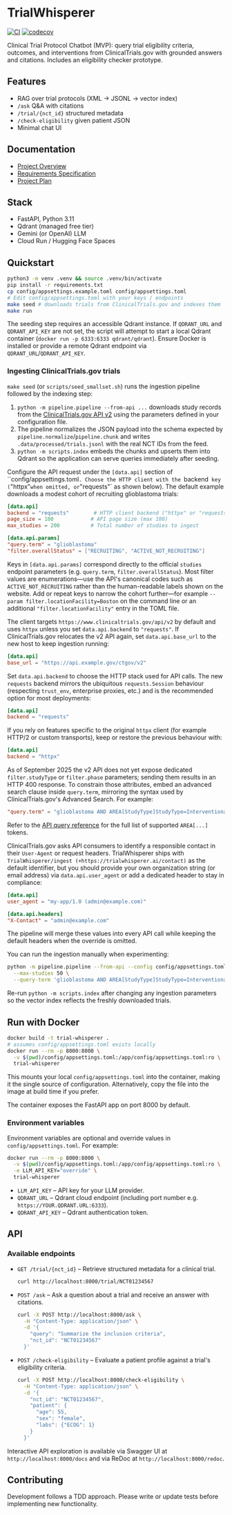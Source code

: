 # TrialWhisperer

[![CI](https://github.com/HBPol/trial-whisperer/actions/workflows/ci.yml/badge.svg)](https://github.com/HBPol/trial-whisperer/actions/workflows/ci.yml) [![codecov](https://codecov.io/gh/HBPol/trial-whisperer/branch/main/graph/badge.svg)](https://codecov.io/gh/HBPol/trial-whisperer)


Clinical Trial Protocol Chatbot (MVP): query trial eligibility criteria, outcomes, and interventions from ClinicalTrials.gov with grounded answers and citations. Includes an eligibility checker prototype.


## Features
- RAG over trial protocols (XML → JSONL → vector index)
- `/ask` Q&A with citations
- `/trial/{nct_id}` structured metadata
- `/check-eligibility` given patient JSON
- Minimal chat UI

## Documentation
- [Project Overview](project_docs/ProjectOverview.md)
- [Requirements Specification](project_docs/RequirementsSpecification.md)
- [Project Plan](project_docs/ProjectPlan.md)


## Stack
- FastAPI, Python 3.11
- Qdrant (managed free tier)
- Gemini (or OpenAI) LLM
- Cloud Run / Hugging Face Spaces


## Quickstart
```bash
python3 -m venv .venv && source .venv/bin/activate
pip install -r requirements.txt
cp config/appsettings.example.toml config/appsettings.toml
# Edit config/appsettings.toml with your keys / endpoints
make seed # downloads trials from ClinicalTrials.gov and indexes them
make run
```

The seeding step requires an accessible Qdrant instance. If `QDRANT_URL` and
`QDRANT_API_KEY` are not set, the script will attempt to start a local Qdrant
container (`docker run -p 6333:6333 qdrant/qdrant`). Ensure Docker is installed
or provide a remote Qdrant endpoint via `QDRANT_URL`/`QDRANT_API_KEY`.


### Ingesting ClinicalTrials.gov trials

`make seed` (or `scripts/seed_smallset.sh`) runs the ingestion pipeline followed
by the indexing step:

1. `python -m pipeline.pipeline --from-api ...` downloads study records from
   the [ClinicalTrials.gov API v2](https://www.clinicaltrials.gov/api/v2/) using
   the parameters defined in your configuration file.
2. The pipeline normalizes the JSON payload into the schema expected by
   `pipeline.normalize`/`pipeline.chunk` and writes
   `.data/processed/trials.jsonl` with the real NCT IDs from the feed.
3. `python -m scripts.index` embeds the chunks and upserts them into Qdrant so
   the application can serve queries immediately after seeding.

Configure the API request under the `[data.api]` section of
``config/appsettings.toml`. Choose the HTTP client with the `backend` key
(`"httpx"` when omitted, or `"requests"` as shown below). The default example
downloads a modest cohort of recruiting glioblastoma trials:

```toml
[data.api]
backend = "requests"        # HTTP client backend ("httpx" or "requests")
page_size = 100            # API page size (max 100)
max_studies = 200          # Total number of studies to ingest

[data.api.params]
"query.term" = "glioblastoma"
"filter.overallStatus" = ["RECRUITING", "ACTIVE_NOT_RECRUITING"]
```

Keys in `[data.api.params]` correspond directly to the official `studies`
endpoint parameters (e.g. `query.term`, `filter.overallStatus`). Most filter
values are enumerations—use the API's canonical codes such as
`ACTIVE_NOT_RECRUITING` rather than the human-readable labels shown on the
website. Add or repeat keys to narrow the cohort further—for example `--param
filter.locationFacility=Boston` on the command line or an additional
`"filter.locationFacility"` entry in the TOML file.

The client targets `https://www.clinicaltrials.gov/api/v2` by default and uses
`httpx` unless you set `data.api.backend` to `"requests"`. If
ClinicalTrials.gov relocates the v2 API again, set `data.api.base_url` to the
new host to keep ingestion running:

```toml
[data.api]
base_url = "https://api.example.gov/ctgov/v2"
```

Set `data.api.backend` to choose the HTTP stack used for API calls. The new
`requests` backend mirrors the ubiquitous `requests.Session` behaviour (respecting
`trust_env`, enterprise proxies, etc.) and is the recommended option for most
deployments:

```toml
[data.api]
backend = "requests"
```

If you rely on features specific to the original `httpx` client (for example
HTTP/2 or custom transports), keep or restore the previous behaviour with:

```toml
[data.api]
backend = "httpx"
```

As of September 2025 the v2 API does not yet expose dedicated
`filter.studyType` or `filter.phase` parameters; sending them results in an HTTP
400 response. To constrain those attributes, embed an advanced search clause
inside `query.term`, mirroring the syntax used by ClinicalTrials.gov's
Advanced Search. For example:

```toml
"query.term" = "glioblastoma AND AREA[StudyType]StudyType=Interventional AND AREA[Phase]Phase=Phase 2"
```

Refer to the [API query reference](https://clinicaltrials.gov/data-api/about-api#query) for the
full list of supported `AREA[...]` tokens.

ClinicalTrials.gov asks API consumers to identify a responsible contact in
their `User-Agent` or request headers. TrialWhisperer ships with
`TrialWhisperer/ingest (+https://trialwhisperer.ai/contact)` as the default
identifier, but you should provide your own organization string (or email
address) via `data.api.user_agent` or add a dedicated header to stay in
compliance:

```toml
[data.api]
user_agent = "my-app/1.0 (admin@example.com)"

[data.api.headers]
"X-Contact" = "admin@example.com"
```

The pipeline will merge these values into every API call while keeping the
default headers when the override is omitted.


You can run the ingestion manually when experimenting:

```bash
python -m pipeline.pipeline --from-api --config config/appsettings.toml \
  --max-studies 50 \
  --query-term 'glioblastoma AND AREA[StudyType]StudyType=Interventional'
```

Re-run `python -m scripts.index` after changing any ingestion parameters so the
vector index reflects the freshly downloaded trials.


## Run with Docker

```bash
docker build -t trial-whisperer .
# assumes config/appsettings.toml exists locally
docker run --rm -p 8000:8000 \
  -v $(pwd)/config/appsettings.toml:/app/config/appsettings.toml:ro \
  trial-whisperer
```

This mounts your local `config/appsettings.toml` into the container, making it
the single source of configuration. Alternatively, copy the file into the
image at build time if you prefer.

The container exposes the FastAPI app on port 8000 by default.

### Environment variables

Environment variables are optional and override values in
`config/appsettings.toml`. For example:

```bash
docker run --rm -p 8000:8000 \
  -v $(pwd)/config/appsettings.toml:/app/config/appsettings.toml:ro \
  -e LLM_API_KEY="override" \
  trial-whisperer
```

- `LLM_API_KEY` – API key for your LLM provider.
- `QDRANT_URL` – Qdrant cloud endpoint (including port number e.g. `https://YOUR.QDRANT.URL:6333`).
- `QDRANT_API_KEY` – Qdrant authentication token.


## API

### Available endpoints

- `GET /trial/{nct_id}` – Retrieve structured metadata for a clinical trial.

  ```bash
  curl http://localhost:8000/trial/NCT01234567
  ```

- `POST /ask` – Ask a question about a trial and receive an answer with citations.

  ```bash
  curl -X POST http://localhost:8000/ask \
    -H "Content-Type: application/json" \
    -d '{
      "query": "Summarize the inclusion criteria",
      "nct_id": "NCT01234567"
    }'
  ```

- `POST /check-eligibility` – Evaluate a patient profile against a trial's eligibility criteria.

  ```bash
  curl -X POST http://localhost:8000/check-eligibility \
    -H "Content-Type: application/json" \
    -d '{
      "nct_id": "NCT01234567",
      "patient": {
        "age": 55,
        "sex": "female",
        "labs": {"ECOG": 1}
      }
    }'
  ```

Interactive API exploration is available via Swagger UI at
`http://localhost:8000/docs` and via ReDoc at `http://localhost:8000/redoc`.


## Contributing
Development follows a TDD approach. Please write or update tests before implementing new functionality.
